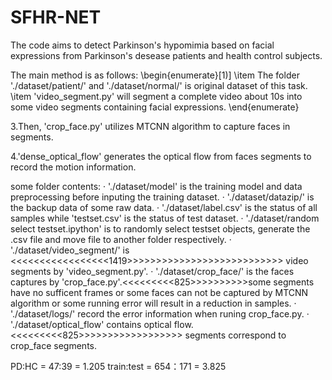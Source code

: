 # SFHR-NET

The code aims to detect Parkinson's hypomimia based on facial expressions from Parkinson's desease patients and health control subjects.

The main method is as follows:
\begin{enumerate}[1)]
\item The folder './dataset/patient/' and './dataset/normal/' is original dataset of this task. 
\item 'video_segment.py' will segment a complete video about 10s into some video segments containing facial expressions.
\end{enumerate}


3.Then, 'crop_face.py' utilizes MTCNN algorithm to capture faces in segments.

4.'dense_optical_flow' generates the optical flow from faces segments to record the motion information.

some folder contents:
· './dataset/model' is the training model and data preprocessing before inputing the training dataset.
· './dataset/datazip/' is the backup data of some raw data.
· './dataset/label.csv' is the status of all samples while 'testset.csv' is the status of test dataset.
· './dataset/random select testset.ipython' is to randomly select testset objects, generate the .csv file and move file to another folder respectively.
· './dataset/video_segment/' is <<<<<<<<<<<<<<<<<1419>>>>>>>>>>>>>>>>>>>>>>>>>>> video segments by 'video_segment.py'.
· './dataset/crop_face/' is the faces captures by 'crop_face.py'.<<<<<<<<<825>>>>>>>>>>some segments have no sufficent frames or some faces can not be captured by MTCNN algorithm or some running error will result in a reduction in samples.
· './dataset/logs/' record the error information when runing crop_face.py.
· './dataset/optical_flow' contains optical flow.<<<<<<<<<825>>>>>>>>>>>>>>>>>> segments correspond to crop_face segments.


PD:HC = 47:39 = 1.205
train:test = 654：171 = 3.825

